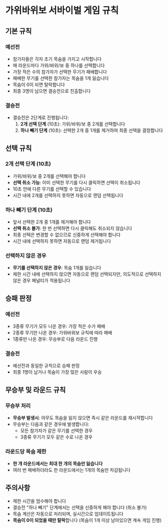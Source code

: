 # 가위바위보 서바이벌 게임 규칙

## 기본 규칙

### 예선전
- 참가자들은 각자 초기 목숨을 가지고 시작합니다
- 매 라운드마다 가위/바위/보 중 하나를 선택합니다
- 가장 적은 수의 참가자가 선택한 무기가 패배합니다
- 패배한 무기를 선택한 참가자는 목숨을 1개 잃습니다
- 목숨이 0이 되면 탈락합니다
- 최종 3명이 남으면 결승전으로 진출합니다

### 결승전
- 결승전은 2단계로 진행됩니다:
  1. **2개 선택 단계** (10초): 가위/바위/보 중 2개를 선택합니다
  2. **하나 빼기 단계** (10초): 선택한 2개 중 1개를 제거하여 최종 선택을 결정합니다

## 선택 규칙

### 2개 선택 단계 (10초)
- 가위/바위/보 중 2개를 선택해야 합니다
- **선택 취소 가능**: 이미 선택한 무기를 다시 클릭하면 선택이 취소됩니다
- 10초 안에 다른 무기를 선택할 수 있습니다
- 시간 내에 2개를 선택하지 못하면 자동으로 랜덤 선택됩니다

### 하나 빼기 단계 (10초)
- 앞서 선택한 2개 중 1개를 제거해야 합니다
- **선택 취소 불가**: 한 번 선택하면 다시 클릭해도 취소되지 않습니다
- 최종 선택은 변경할 수 없으므로 신중하게 선택해야 합니다
- 시간 내에 선택하지 못하면 자동으로 랜덤 제거됩니다

### 선택하지 않은 경우
- **무기를 선택하지 않은 경우**: 목숨 1개를 잃습니다
- 제한 시간 내에 선택하지 않으면 자동으로 랜덤 선택되지만, 의도적으로 선택하지 않은 경우 페널티가 적용됩니다

## 승패 판정

### 예선전
- 3종류 무기가 모두 나온 경우: 가장 적은 수가 패배
- 2종류 무기만 나온 경우: 가위바위보 규칙에 따라 패배
- 1종류만 나온 경우: 무승부로 다음 라운드 진행

### 결승전
- 예선전과 동일한 규칙으로 승패 판정
- 최종 1명이 남거나 목숨이 가장 많은 사람이 우승

## 무승부 및 라운드 규칙

### 무승부 처리
- **무승부 발생시**: 아무도 목숨을 잃지 않으면 즉시 같은 라운드를 재시작합니다
- 무승부는 다음과 같은 경우에 발생합니다:
  - 모든 참가자가 같은 무기를 선택한 경우
  - 3종류 무기가 모두 같은 수로 나온 경우

### 라운드당 목숨 제한
- **한 개 라운드에서는 최대 한 개의 목숨만 잃습니다**
- 여러 번 패배하더라도 한 라운드에서는 1개의 목숨만 차감됩니다

## 주의사항
- 제한 시간을 엄수해야 합니다
- 결승전 "하나 빼기" 단계에서는 선택을 신중하게 해야 합니다 (취소 불가)
- 목숨 계산은 자동으로 처리되며, 실시간으로 업데이트됩니다
- **목숨이 0이 되었을 때만 탈락**합니다 (목숨이 1개 이상 남아있으면 계속 게임 진행)
